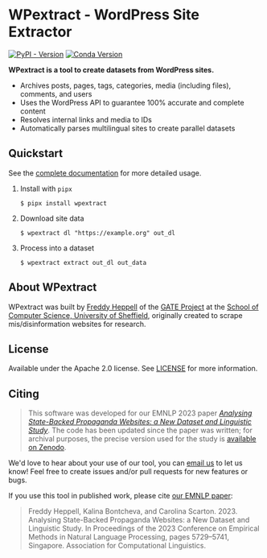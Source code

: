 # WPextract - WordPress Site Extractor

<a href="https://pypi.org/project/wpextract/"><img alt="PyPI - Version" src="https://img.shields.io/pypi/v/wpextract"></a>
<a href="https://anaconda.org/conda-forge/wpextract"><img alt="Conda Version" src="https://img.shields.io/conda/vn/conda-forge/wpextract"></a>

**WPextract is a tool to create datasets from WordPress sites.**

- Archives posts, pages, tags, categories, media (including files), comments, and users
- Uses the WordPress API to guarantee 100% accurate and complete content
- Resolves internal links and media to IDs
- Automatically parses multilingual sites to create parallel datasets


## Quickstart

See the [complete documentation](https://gatenlp.github.io/wordpress-site-extractor/) for more detailed usage.

1. Install with `pipx`
    ```shell-session
    $ pipx install wpextract
    ```
2. Download site data
    ```shell-session
    $ wpextract dl "https://example.org" out_dl
    ```
3. Process into a dataset
    ```shell-session
    $ wpextract extract out_dl out_data
    ```

## About WPextract

WPextract was built by [Freddy Heppell](https://freddyheppell.com) of the [GATE Project](https://gate.ac.uk) at the [School of Computer Science, University of Sheffield](https://sheffield.ac.uk/cs), originally created to scrape mis/disinformation websites for research.

## License

Available under the Apache 2.0 license. See [LICENSE](LICENSE) for more information.

## Citing

> This software was developed for our EMNLP 2023 paper [_Analysing State-Backed Propaganda Websites: a New Dataset and Linguistic Study_](https://aclanthology.org/2023.emnlp-main.349/). The code has been updated since the paper was written; for archival purposes, the precise version used for the study is [available on Zenodo](https://zenodo.org/records/10008086).

We'd love to hear about your use of our tool, you can [email us](mailto:frheppell1@sheffield.ac.uk) to let us know! Feel free to create issues and/or pull requests for new features or bugs.

If you use this tool in published work, please cite [our EMNLP paper](https://aclanthology.org/2023.emnlp-main.349/):

> Freddy Heppell, Kalina Bontcheva, and Carolina Scarton. 2023. Analysing State-Backed Propaganda Websites: a New Dataset and Linguistic Study. In Proceedings of the 2023 Conference on Empirical Methods in Natural Language Processing, pages 5729–5741, Singapore. Association for Computational Linguistics.
